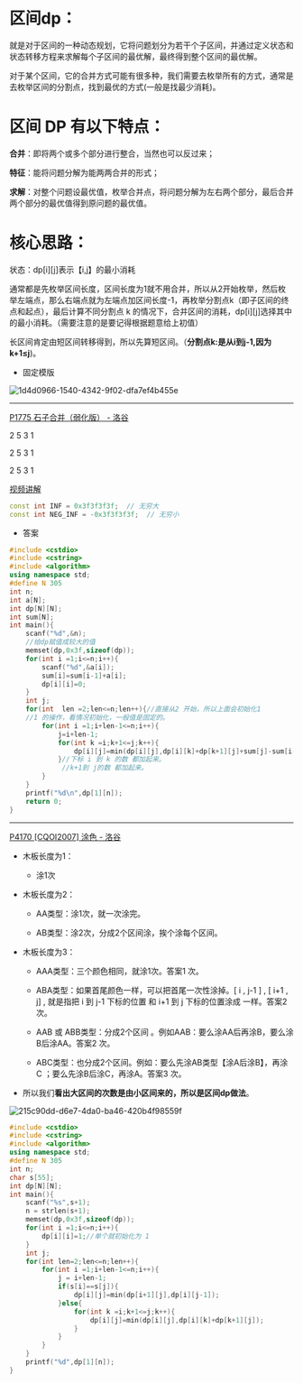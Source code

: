 # 区间dp：

 就是对于区间的一种动态规划，它将问题划分为若干个子区间，并通过定义状态和状态转移方程来求解每个子区间的最优解，最终得到整个区间的最优解。

对于某个区间，它的合并方式可能有很多种，我们需要去枚举所有的方式，通常是去枚举区间的分割点，找到最优的方式(一般是找最少消耗)。

# 区间 DP 有以下特点：

**合并**：即将两个或多个部分进行整合，当然也可以反过来；

**特征**：能将问题分解为能两两合并的形式；

**求解**：对整个问题设最优值，枚举合并点，将问题分解为左右两个部分，最后合并两个部分的最优值得到原问题的最优值。

# 核心思路：

状态：dp[i][j]表示【i,j】的最小消耗

通常都是先枚举区间长度，区间长度为1就不用合并，所以从2开始枚举，然后枚举左端点，那么右端点就为左端点加区间长度-1，再枚举分割点k（即子区间的终点和起点），最后计算不同分割点 k 的情况下，合并区间的消耗，dp[i][j]选择其中的最小消耗。（需要注意的是要记得根据题意给上初值）

长区间肯定由短区间转移得到，所以先算短区间。（**分割点k:是从i到j-1,因为k+1≤j**)。

- 固定模版

![1d4d0966-1540-4342-9f02-dfa7ef4b455e](file:///C:/Users/LEGION/Pictures/1d4d0966-1540-4342-9f02-dfa7ef4b455e.png)

-------

[P1775 石子合并（弱化版） - 洛谷](https://www.luogu.com.cn/problem/P1775)

2               5 3 1

2 5            3  1

2 5 3         1

[视频讲解](https://www.bilibili.com/video/BV1ov4y1y7et/?spm_id_from=333.337.search-card.all.click&vd_source=c6d25b8c148a15b1c45b8da5d613a042)

```cpp
const int INF = 0x3f3f3f3f;  // 无穷大
const int NEG_INF = -0x3f3f3f3f;  // 无穷小
```

- 答案

```cpp
#include <cstdio>
#include <cstring>
#include <algorithm>
using namespace std;
#define N 305
int n;
int a[N];
int dp[N][N];
int sum[N];
int main(){
    scanf("%d",&n);
    //给dp赋值成较大的值
    memset(dp,0x3f,sizeof(dp)); 
    for(int i =1;i<=n;i++){
        scanf("%d",&a[i]);
        sum[i]=sum[i-1]+a[i];
        dp[i][i]=0;
    }
    int j;
    for(int  len =2;len<=n;len++){//直接从2 开始，所以上面会初始化1
    //1 的操作，看情况初始化，一般值是固定的。 
        for(int i =1;i+len-1<=n;i++){
            j=i+len-1;
            for(int k =i;k+1<=j;k++){
                dp[i][j]=min(dp[i][j],dp[i][k]+dp[k+1][j]+sum[j]-sum[i-1]);
            }//下标 i 到 k 的数 都加起来。
             //k+1到 j的数 都加起来。 
        }
    }
    printf("%d\n",dp[1][n]);
    return 0;
}
```



----



[P4170 [CQOI2007] 涂色 - 洛谷](https://www.luogu.com.cn/problem/P4170)

- 木板长度为1：
  
  - 涂1次

- 木板长度为2：
  
  - AA类型：涂1次，就一次涂完。
  
  - AB类型：涂2次，分成2个区间涂，挨个涂每个区间。

- 木板长度为3：
  
  - AAA类型：三个颜色相同，就涂1次。答案1 次。
  
  - ABA类型：如果首尾颜色一样，可以把首尾一次性涂掉。[ i , j-1 ] , [ i+1 , j] , 就是指把 i 到 j-1 下标的位置 和 i+1 到 j 下标的位置涂成 一样。答案2 次。
  
  - AAB 或 ABB类型：分成2个区间  。例如AAB：要么涂AA后再涂B，要么涂B后涂AA。答案2 次。
  
  - ABC类型：也分成2个区间。例如：要么先涂AB类型【涂A后涂B】，再涂C ；要么先涂B后涂C，再涂A。答案3 次。

- 所以我们**看出大区间的次数是由小区间来的，所以是区间dp做法**。

![215c90dd-d6e7-4da0-ba46-420b4f98559f](file:///C:/Users/LEGION/Pictures/215c90dd-d6e7-4da0-ba46-420b4f98559f.png)

```cpp
#include <cstdio>
#include <cstring>
#include <algorithm>
using namespace std;
#define N 305
int n;
char s[55]; 
int dp[N][N];
int main(){
	scanf("%s",s+1);
	n = strlen(s+1);
	memset(dp,0x3f,sizeof(dp));
	for(int i =1;i<=n;i++){
		dp[i][i]=1;//单个就初始化为 1 
	}
	int j;
	for(int len=2;len<=n;len++){
		for(int i =1;i+len-1<=n;i++){
			j = i+len-1;
			if(s[i]==s[j]){
				dp[i][j]=min(dp[i+1][j],dp[i][j-1]);
			}else{
				for(int k =i;k+1<=j;k++){
					dp[i][j]=min(dp[i][j],dp[i][k]+dp[k+1][j]);
				}
			}
		}
	}
	printf("%d",dp[1][n]);
}
```


